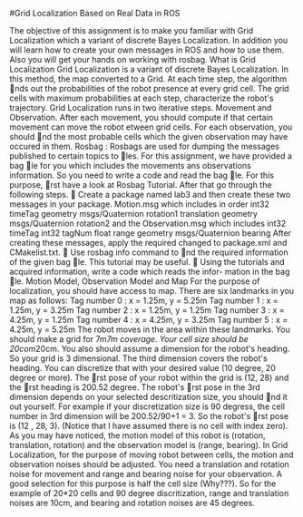 #Grid Localization Based on Real Data in ROS

The objective of this assignment is to make you familiar with Grid Localization which
a variant of discrete Bayes Localization. In addition you will learn how to create your
own messages in ROS and how to use them. Also you will get your hands on working
with rosbag.
What is Grid Localization
Grid Localization is a variant of discrete Bayes Localization. In this method, the map
converted to a Grid. At each time step, the algorithm nds out the probabilities of
the robot presence at every grid cell. The grid cells with maximum probabilities at each
step, characterize the robot's trajectory.
Grid Localization runs in two iterative steps. Movement and Observation.
After each movement, you should compute if that certain movement can move the robot
etween grid cells. For each observation, you should nd the most probable cells which
the given observation may have occured in them.
Rosbag :
Rosbags are used for dumping the messages published to certain topics to les. For
this assignment, we have provided a bag le for you which includes the movements ans
observations information. So you need to write a code and read the bag le. For this
purpose, rst have a look at Rosbag Tutorial. After that go through the following steps.
 Create a package named lab3 and then create these two messages in your package.
Motion.msg which includes in order
int32 timeTag
geometry
msgs/Quaternion rotation1
 translation
geometry msgs/Quaternion rotation2
and the Observation.msg which includes
int32 timeTag
int32 tagNum
float range
geometry msgs/Quaternion bearing
After creating these messages, apply the required changed to package.xml and
CMakelist.txt.
 Use rosbag info command to nd the required information of the given bag le.
This tutorial may be useful.
 Using the tutorials and acquired information, write a code which reads the infor-
mation in the bag le.
Motion Model, Observation Model and Map
For the purpose of localization, you should have access to map. There are six landmarks
in you map as follows:
Tag number 0 : x = 1.25m, y = 5.25m
Tag number 1 : x = 1.25m, y = 3.25m
Tag number 2 : x = 1.25m, y = 1.25m
Tag number 3 : x = 4.25m, y = 1.25m
Tag number 4 : x = 4.25m, y = 3.25m
Tag number 5 : x = 4.25m, y = 5.25m
The robot moves in the area within these landmarks. You should make a grid for 7m*7m
coverage. Your cell size should be 20com*20cm. You also should assume a dimension
for the robot's heading. So your grid is 3 dimensional. The third dimension covers the
robot's heading. You can discretize that with your desired value (10 degree, 20 degree
or more). The rst pose of your robot within the grid is (12, 28) and the rst heading
is 200.52 degree. The robot's rst pose in the 3rd dimension depends on your selected
descritization size, you should nd it out yourself. For example if your discretization size
is 90 degress, the cell number in 3rd dimension will be 200.52/90+1 = 3. So the robot's
rst pose is (12 , 28, 3). (Notice that I have assumed there is no cell with index zero).
As you may have noticed, the motion model of this robot is (rotation, translation, rotation)
and the observation model is (range, bearing). In Grid Localization, for the purpose
of moving robot between cells, the motion and observation noises should be adjusted.
You need a translation and rotation noise for movement and range and bearing noise for
your observation. A good selection for this purpose is half the cell size (Why???). So for
the example of 20*20 cells and 90 degree discritization, range and translation noises are
10cm, and bearing and rotation noises are 45 degrees.
